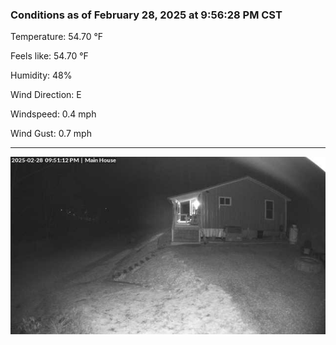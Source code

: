 ### Conditions as of February 28, 2025 at 9:56:28 PM CST 

Temperature: 54.70 &deg;F

Feels like: 54.70 &deg;F

Humidity: 48%

Wind Direction: E

Windspeed: 0.4 mph

Wind Gust: 0.7 mph

---

<img src="./images/latest.jpeg"/>

